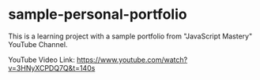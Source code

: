 # sample-personal-portfolio
This is a learning project with a sample portfolio from "JavaScript Mastery" YouTube Channel.

YouTube Video Link: https://www.youtube.com/watch?v=3HNyXCPDQ7Q&t=140s

